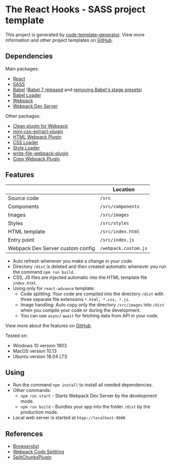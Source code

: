 # The React Hooks - SASS project template

This project is generated by [code-template-generator](https://www.npmjs.com/package/code-template-generator). View more information and other project templates on [GitHub](https://github.com/nguyenkhois/build-environments).

## Dependencies

Main packages:
* [React](https://reactjs.org/)
* [SASS](https://sass-lang.com/)
* [Babel](https://babeljs.io/docs/en) ([Babel 7 released](https://babeljs.io/blog/2018/08/27/7.0.0) and [removing Babel's stage presets](https://babeljs.io/blog/2018/07/27/removing-babels-stage-presets))
* [Babel Loader](https://github.com/babel/babel-loader)
* [Webpack](https://webpack.js.org/concepts/)
* [Webpack Dev Server](https://webpack.js.org/configuration/dev-server/)

Other packages:
* [Clean plugin for Webpack](https://github.com/johnagan/clean-webpack-plugin)
* [mini-css-extract-plugin](https://github.com/webpack-contrib/mini-css-extract-plugin)
* [HTML Webpack Plugin](https://github.com/jantimon/html-webpack-plugin)
* [CSS Loader](https://github.com/webpack-contrib/css-loader)
* [Style Loader](https://github.com/webpack-contrib/style-loader)
* [write-file-webpack-plugin](https://github.com/gajus/write-file-webpack-plugin)
* [Copy Webpack Plugin](https://github.com/webpack-contrib/copy-webpack-plugin)

## Features
||Location|
|---|---|
|Source code|`/src`|
|Components|`/src/components`|
|Images|`/src/images`|
|Styles|`/src/styles`|
|HTML template|`/src/index.html`|
|Entry point|`/src/index.js`|
|Webpack Dev Server custom config|`/webpack.custom.js`|

* Auto refresh whenever you make a change in your code.
* Directory `/dist` is deleted and then created automatic whenever you run the command `npm run build`.
* CSS, JS files are injected automatic into the HTML template file `index.html`.
* Using only for `react-advance` template:
    * Code splitting: Your code are compiled into the directory `/dist` with three separate file extensions `*.html, *.css, *.js`.
    * Image handling: Auto copy only the directory `/src/images` into `/dist` when you compile your code or during the development.
    * You can use `async`/ `await` for fetching data from API in your code.

View more about the features on [GitHub](https://github.com/nguyenkhois/build-environments).

Tested on:
* Windows 10 version 1903
* MacOS version 10.13
* Ubuntu version 18.04 LTS

## Using
* Run the command `npm install` to install all needed dependencies.
* Other commands:
    * `npm run start` - Starts Webpack Dev Server by the development mode.
    * `npm run build` - Bundles your app into the folder `/dist` by the production mode.
* Local web server is started at `htpp://localhost:9000`

## References
* [Browserslist](https://github.com/browserslist/browserslist)
* [Webpack Code Splitting](https://webpack.js.org/guides/code-splitting/)
* [SplitChunksPlugin](https://webpack.js.org/plugins/split-chunks-plugin/)